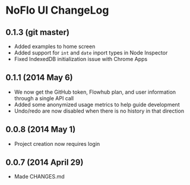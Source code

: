 NoFlo UI ChangeLog
==================

## 0.1.3 (git master)

* Added examples to home screen
* Added support for `int` and `date` inport types in Node Inspector
* Fixed IndexedDB initialization issue with Chrome Apps

## 0.1.1 (2014 May 6)

* We now get the GitHub token, Flowhub plan, and user information through a single API call
* Added some anonymized usage metrics to help guide development
* Undo/redo are now disabled when there is no history in that direction

## 0.0.8 (2014 May 1)

* Project creation now requires login

## 0.0.7 (2014 April 29)

* Made CHANGES.md
